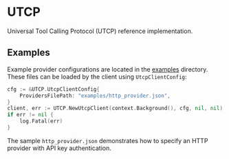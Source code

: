 # UTCP

Universal Tool Calling Protocol (UTCP) reference implementation.

## Examples

Example provider configurations are located in the [examples](./examples/) directory.
These files can be loaded by the client using `UtcpClientConfig`:

```go
cfg := &UTCP.UtcpClientConfig{
    ProvidersFilePath: "examples/http_provider.json",
}
client, err := UTCP.NewUtcpClient(context.Background(), cfg, nil, nil)
if err != nil {
    log.Fatal(err)
}
```

The sample `http_provider.json` demonstrates how to specify an HTTP provider with
API key authentication.
